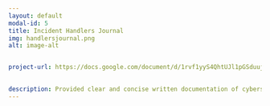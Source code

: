 ```yaml
---
layout: default
modal-id: 5
title: Incident Handlers Journal
img: handlersjournal.png
alt: image-alt


project-url: https://docs.google.com/document/d/1rvf1yyS4QhtUJl1pGSduujWk702AYIKphytcsbe7qHQ/edit?usp=sharing

 
description: Provided clear and concise written documentation of cybersecurity events, including detailed event descriptions, tools used, and lessons learned throughout the process.
---
```

